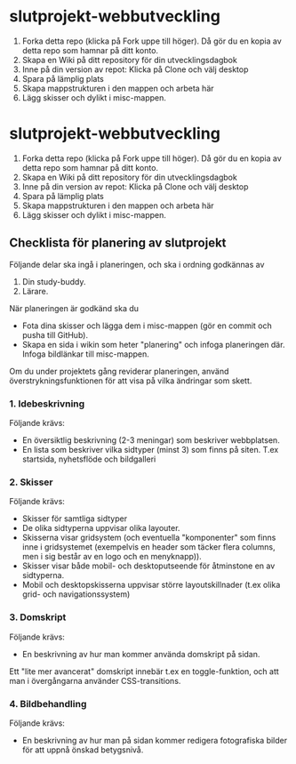 # slutprojekt-webbutveckling

1. Forka detta repo (klicka på Fork uppe till höger). Då gör du en kopia av detta repo som hamnar på ditt konto.
2. Skapa en Wiki på ditt repository för din utvecklingsdagbok
3. Inne på din version av repot: Klicka på Clone och välj desktop 
4. Spara på lämplig plats
5. Skapa mappstrukturen i den mappen och arbeta här
6. Lägg skisser och dylikt i misc-mappen.

# slutprojekt-webbutveckling

1. Forka detta repo (klicka på Fork uppe till höger). Då gör du en kopia av detta repo som hamnar på ditt konto.
2. Skapa en Wiki på ditt repository för din utvecklingsdagbok
3. Inne på din version av repot: Klicka på Clone och välj desktop 
4. Spara på lämplig plats
5. Skapa mappstrukturen i den mappen och arbeta här
6. Lägg skisser och dylikt i misc-mappen.

## Checklista för planering av slutprojekt

Följande delar ska ingå i planeringen, och ska i ordning godkännas av

1. Din study-buddy.
2. Lärare.

När planeringen är godkänd ska du

* Fota dina skisser och lägga dem i misc-mappen (gör en commit och pusha till GitHub).
* Skapa en sida i wikin som heter "planering" och infoga planeringen där. Infoga bildlänkar till misc-mappen.

Om du under projektets gång reviderar planeringen, använd överstrykningsfunktionen för att visa på vilka ändringar som skett.

### 1. Idebeskrivning

Följande krävs:

* En översiktlig beskrivning (2-3 meningar) som beskriver webbplatsen.
* En lista som beskriver vilka sidtyper (minst 3) som finns på siten. T.ex startsida, nyhetsflöde och bildgalleri

### 2. Skisser

Följande krävs:

* Skisser för samtliga sidtyper
* De olika sidtyperna uppvisar olika layouter.
* Skisserna visar gridsystem (och eventuella "komponenter" som finns inne i gridsystemet (exempelvis en header som täcker flera columns, men i sig består av en logo och en menyknapp)).
* Skisser visar både mobil- och desktoputseende för åtminstone en av sidtyperna.
* Mobil och desktopskisserna uppvisar större layoutskillnader (t.ex olika grid- och navigationssystem)

### 3. Domskript 

Följande krävs:

* En beskrivning av hur man kommer använda domskript på sidan.

Ett "lite mer avancerat" domskript innebär t.ex en toggle-funktion, och att man i övergångarna använder CSS-transitions.

### 4. Bildbehandling

Följande krävs: 

* En beskrivning av hur man på sidan kommer redigera fotografiska bilder för att uppnå önskad betygsnivå.


